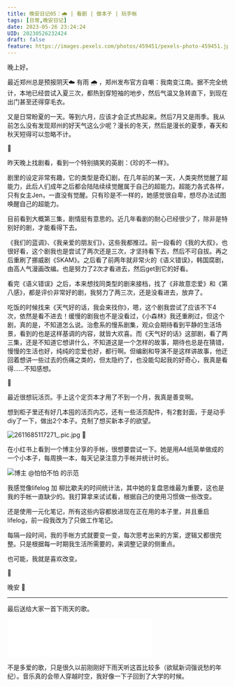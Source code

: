```yaml
---
title: 晚安日记05：🌧 | 看剧 | 做本子 | 玩手帐
tags: [日常,晚安日记]
date: 2023-05-26 23:24:24
UID: 20230526232424
draft: false
feature: https://images.pexels.com/photos/459451/pexels-photo-459451.jpeg
---
```


晚上好。

最近郑州总是预报阴天☁️ 有雨 🌧 ，郑州发布官方自嘲：我南变江南。据不完全统计，本地已经尝试入夏三次，都热到穿短袖的地步，然后气温又急转直下，到现在出门甚至还得穿毛衣。

又是日常盼夏的一天。等到六月，应该才会正式热起来。然后7月又是雨季。我从前怎么没有发现郑州的好天气这么少呢？漫长的冬天，然后是漫长的夏季，春天和秋天短得可以忽略不计。

<!--more-->
🌲

昨天晚上找剧看，看到一个特别搞笑的英剧：《珍的不一样》。

剧里的设定非常有趣，它的类型是奇幻剧，在几年前的某一天，人类突然觉醒了超能力，此后人们成年之后都会陆陆续续觉醒属于自己的超能力。超能力各式各样，只有女主Jen，一直没有觉醒。只有珍是不一样的，她感觉很自卑，想尽办法试图唤醒自己的超能力。

目前看到大概第三集，剧情挺有意思的。近几年看剧的耐心已经很少了，除非是特别好的剧，才能看得下去。

《我们的蓝调》、《我亲爱的朋友们》，这些我都推过。前一段看的《我的大叔》，也很好看，这个剧我也是尝试了两次还是三次，才坚持看下去，然后不可自拔。再之后重刷了挪威剧《SKAM》。之后看了前两年就非常火的《语义错误》，韩国腐剧，由高人气漫画改编。也是努力了2次才看进去，然后get到它的好看。

看完《语义错误》之后，本来想找同类型的剧来接档，找了《非故意恋爱》和《第八感》，都是评价非常好的剧，我努力了两三次，还是没看进去，放弃了。

吃饭的时候找来《天气好的话，我会来找你》，嗯，这个剧我尝试了应该不下4次，依然是看不进去！缓慢的剧我也不是没看过，《小森林》我还重刷过，但这个剧，真的是，不知道怎么说。治愈系的慢系剧集，观众会期待看到平静的生活场景，看到的也是这样基调的内容，就皆大欢喜。而《天气好的话》这部剧，看了两三集，还是不知道它想讲什么，不知道这是一个怎样的故事，期待也总是在猜错，慢慢的生活也好，纯纯的恋爱也好，都行啊。但编剧和导演不是这样讲故事，他迂回着想讲一些过去的伤痛之类的，但太隐约了，也没能勾起我的好奇心，我真是看得......不知感想。

🌲

最近很想玩活页。手上这个定页本才用了不到一个月，我真是善变啊。

想到柜子里还有好几本囤的活页内芯，还有一些活页配件，有2套封面，于是动手diy了一下，做出2个本子。克制了想买新本子的欲望。

![2611685117271_.pic.jpg](https://s2.loli.net/2023/05/27/DsVdEYu5Caph2AH.jpg)
🌲

在小红书上看到一个博主分享的手帐，很想要尝试一下。她是用A4纸简单做成的一个小本子，每周换一本，每天记录注意力手帐并统计时长。

![博主 @怕怕不怕 的示范](https://s2.loli.net/2023/05/27/R1kJlw6oKgz7uWB.jpg)


我感觉像lifelog 加 柳比歇夫的时间统计法，其中她的复盘思维最为重要，这也是我的手帐一直缺少的。我打算拿来试试看，根据自己的使用习惯做一些改变。

还是使用一元化笔记，所有这些内容都放进现在正在用的本子里，并且重启lifelog，前一段我改为了只做工作笔记。

每隔一段时间，我的手帐方式就要变一变，每次思考出来的方案，逻辑又都很完整。只是根据每一时期我生活所需要的，来调整记录的侧重点。

也可能，我就是喜欢改变。

🌲

晚安 🌛

---

最后送给大家一首下雨天的歌。



<iframe frameborder="no" border="0" marginwidth="0" marginheight="0" width=330 height=86 src="//music.163.com/outchain/player?type=2&id=1426112587&auto=1&height=66"></iframe>

不是多爱的歌，只是很久以前刚刚好下雨天听这首比较多（欲赋新词强说愁的年纪）。音乐真的会带人穿越时空，我好像一下子回到了大学的时候。
